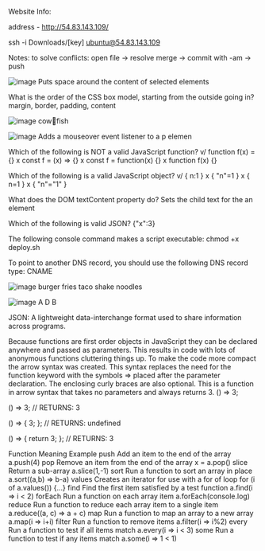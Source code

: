 Website Info:

address - http://54.83.143.109/

ssh -i Downloads/[key] ubuntu@54.83.143.109

Notes:
to solve conflicts: open file -> resolve merge -> commit with -am -> push

![image](https://github.com/ScotlynTurner/startup/assets/144388353/1266913d-bc59-4c5b-b39d-a6666489d313)
Puts space around the content of selected elements

What is the order of the CSS box model, starting from the outside going in?
margin, border, padding, content

![image](https://github.com/ScotlynTurner/startup/assets/144388353/a231ae8b-455a-4cd7-aa9e-8aade7ed609a)
cow:rat:fish

![image](https://github.com/ScotlynTurner/startup/assets/144388353/d0237ace-3d77-4a7f-b25e-26455d836868)
Adds a mouseover event listener to a p elemen

Which of the following is NOT a valid JavaScript function?
v/ function f(x) = {}
x const f = (x) => {}
x const f = function(x) {}
x function f(x) {}

Which of the following is a valid JavaScript object?
v/ { n:1 }
x { "n"=1 }
x { n=1 }
x { "n"="1" }

What does the DOM textContent property do?
Sets the child text for the an element

Which of the following is valid JSON?
{"x":3}

The following console command makes a script executable:
chmod +x deploy.sh

To point to another DNS record, you should use the following DNS record type:
CNAME

![image](https://github.com/ScotlynTurner/startup/assets/144388353/89720f81-a137-4e56-96f0-a3fb3e95dbbd)
burger fries taco shake noodles

![image](https://github.com/ScotlynTurner/startup/assets/144388353/5211dbfb-d0b0-4ba9-b8c0-c735673b23b6)
A D B

JSON:	A lightweight data-interchange format used to share information across programs.


Because functions are first order objects in JavaScript they can be declared anywhere and passed as parameters. This results in code with lots of anonymous functions cluttering things up. To make the code more compact the arrow syntax was created. This syntax replaces the need for the function keyword with the symbols => placed after the parameter declaration. The enclosing curly braces are also optional.
This is a function in arrow syntax that takes no parameters and always returns 3.
() => 3;

() => 3;
// RETURNS: 3

() => {
  3;
};
// RETURNS: undefined

() => {
  return 3;
};
// RETURNS: 3


Function	Meaning	Example
push	Add an item to the end of the array	a.push(4)
pop	Remove an item from the end of the array	x = a.pop()
slice	Return a sub-array	a.slice(1,-1)
sort	Run a function to sort an array in place	a.sort((a,b) => b-a)
values	Creates an iterator for use with a for of loop	for (i of a.values()) {...}
find	Find the first item satisfied by a test function	a.find(i => i < 2)
forEach	Run a function on each array item	a.forEach(console.log)
reduce	Run a function to reduce each array item to a single item	a.reduce((a, c) => a + c)
map	Run a function to map an array to a new array	a.map(i => i+i)
filter	Run a function to remove items	a.filter(i => i%2)
every	Run a function to test if all items match	a.every(i => i < 3)
some	Run a function to test if any items match	a.some(i => 1 < 1)
